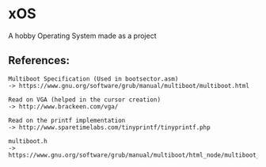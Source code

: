 # xOS
A hobby Operating System made as a project

## References:
    Multiboot Specification (Used in bootsector.asm)
    -> https://www.gnu.org/software/grub/manual/multiboot/multiboot.html

    Read on VGA (helped in the cursor creation)
    -> http://www.brackeen.com/vga/

    Read on the printf implementation
    -> http://www.sparetimelabs.com/tinyprintf/tinyprintf.php

    multiboot.h
    -> https://www.gnu.org/software/grub/manual/multiboot/html_node/multiboot_002eh.html
